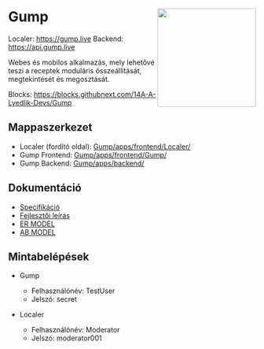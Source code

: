 <h1 align="left">
  Gump
  <img align="right" height="200px" src="https://github.com/14A-A-Lyedlik-Devs/Gump/assets/36823200/572a0571-d466-4390-8adc-fbbfbceb168d" />
</h1>

Localer: <https://gump.live>
Backend: <https://api.gump.live>

Webes és mobilos alkalmazás, mely lehetővé teszi a receptek moduláris összeállítását,
megtekintését és megosztását.

Blocks: <https://blocks.githubnext.com/14A-A-Lyedlik-Devs/Gump>

## Mappaszerkezet

- Localer (fordító oldal): [Gump/apps/frontend/Localer/](https://github.com/14A-A-Lyedlik-Devs/Gump/tree/main/apps/frontend/Localer)
- Gump Frontend: [Gump/apps/frontend/Gump/](https://github.com/14A-A-Lyedlik-Devs/Gump/tree/main/apps/frontend/Gump)
- Gump Backend: [Gump/apps/backend/](https://github.com/14A-A-Lyedlik-Devs/Gump/tree/main/apps/backend)

## Dokumentáció

- [Specifikáció](/docs/manual.md)
- [Fejlesztői leírás](/docs/dev.md)
- [ER MODEL](https://app.diagrams.net/#G1BBTGqKAzg2ffcl2lPW3dU6NtK2lj8m1L)
- [AB MODEL](https://raw.githubusercontent.com/14A-A-Lyedlik-Devs/Gump/main/docs/AB-Model.png)

## Mintabelépések

- Gump
  - Felhasználónév: TestUser
  - Jelszó: secret
  
- Localer
  - Felhasználónév: Moderator
  - Jelszó: moderator001
